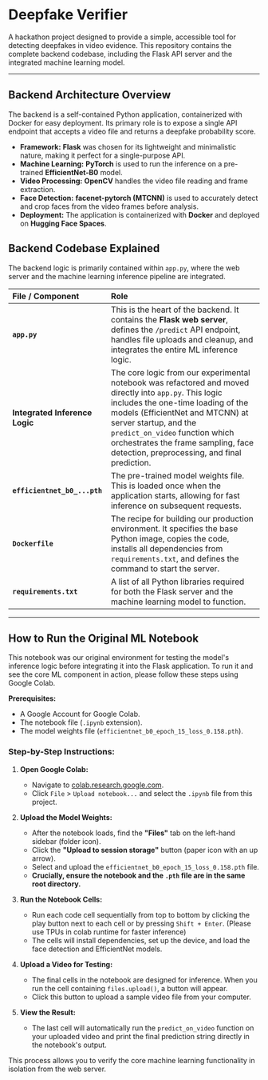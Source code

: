 # Deepfake Verifier

A hackathon project designed to provide a simple, accessible tool for detecting deepfakes in video evidence. This repository contains the complete backend codebase, including the Flask API server and the integrated machine learning model.

---

##  Backend Architecture Overview

The backend is a self-contained Python application, containerized with Docker for easy deployment. Its primary role is to expose a single API endpoint that accepts a video file and returns a deepfake probability score.

*   **Framework:** **Flask** was chosen for its lightweight and minimalistic nature, making it perfect for a single-purpose API.
*   **Machine Learning:** **PyTorch** is used to run the inference on a pre-trained **EfficientNet-B0** model.
*   **Video Processing:** **OpenCV** handles the video file reading and frame extraction.
*   **Face Detection:** **facenet-pytorch (MTCNN)** is used to accurately detect and crop faces from the video frames before analysis.
*   **Deployment:** The application is containerized with **Docker** and deployed on **Hugging Face Spaces**.

## Backend Codebase Explained

The backend logic is primarily contained within `app.py`, where the web server and the machine learning inference pipeline are integrated.

| File / Component | Role |
| :--- | :--- |
| **`app.py`** | This is the heart of the backend. It contains the **Flask web server**, defines the `/predict` API endpoint, handles file uploads and cleanup, and integrates the entire ML inference logic. |
| **Integrated Inference Logic** | The core logic from our experimental notebook was refactored and moved directly into `app.py`. This logic includes the one-time loading of the models (EfficientNet and MTCNN) at server startup, and the `predict_on_video` function which orchestrates the frame sampling, face detection, preprocessing, and final prediction. |
| **`efficientnet_b0_...pth`** | The pre-trained model weights file. This is loaded once when the application starts, allowing for fast inference on subsequent requests. |
| **`Dockerfile`** | The recipe for building our production environment. It specifies the base Python image, copies the code, installs all dependencies from `requirements.txt`, and defines the command to start the server. |
| **`requirements.txt`** | A list of all Python libraries required for both the Flask server and the machine learning model to function. |

---

## How to Run the Original ML Notebook

This notebook was our original environment for testing the model's inference logic before integrating it into the Flask application. To run it and see the core ML component in action, please follow these steps using Google Colab.

**Prerequisites:**
*   A Google Account for Google Colab.
*   The notebook file (`.ipynb` extension).
*   The model weights file (`efficientnet_b0_epoch_15_loss_0.158.pth`).

### Step-by-Step Instructions:

1.  **Open Google Colab:**
    *   Navigate to [colab.research.google.com](https://colab.research.google.com).
    *   Click `File` > `Upload notebook...` and select the `.ipynb` file from this project.

2.  **Upload the Model Weights:**
    *   After the notebook loads, find the **"Files"** tab on the left-hand sidebar (folder icon).
    *   Click the **"Upload to session storage"** button (paper icon with an up arrow).
    *   Select and upload the `efficientnet_b0_epoch_15_loss_0.158.pth` file.
    *   **Crucially, ensure the notebook and the `.pth` file are in the same root directory.**

3.  **Run the Notebook Cells:**
    *   Run each code cell sequentially from top to bottom by clicking the play button next to each cell or by pressing `Shift + Enter`. (Please use TPUs in colab runtime for faster inference)
    *   The cells will install dependencies, set up the device, and load the face detection and EfficientNet models.

4.  **Upload a Video for Testing:**
    *   The final cells in the notebook are designed for inference. When you run the cell containing `files.upload()`, a button will appear.
    *   Click this button to upload a sample video file from your computer.

5.  **View the Result:**
    *   The last cell will automatically run the `predict_on_video` function on your uploaded video and print the final prediction string directly in the notebook's output.

This process allows you to verify the core machine learning functionality in isolation from the web server.
